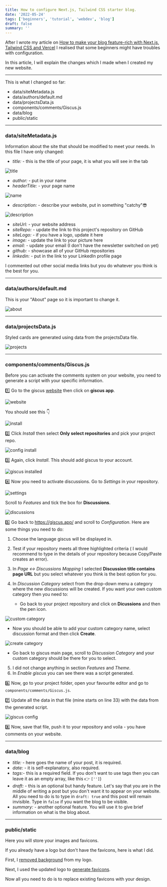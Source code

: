 ```yaml
---
title: How to configure Next.js, Tailwind CSS starter blog.
date: '2022-05-24'
tags: ['beginners', 'tutorial', 'webdev', 'blog']
draft: false
summary: ''
---
```


After I wrote my article on [How to make your blog feature-rich with Next.js, Tailwind CSS and Vercel](https://michals-corner.vercel.app/blog/blog-update) I realised that some beginners might have troubles with configuration.

In this article, I will explain the changes which I made when I created my new website.

---

This is what I changed so far:

- [<a name="site"></a>data/siteMetadata.js](#datasitemetadatajs)
- [<a name="author"></a>data/authors/default.md](#dataauthorsdefaultmd)
- [<a name="projects"></a>data/projectsData.js](#dataprojectsdatajs)
- [<a name="giscus"></a>components/comments/Giscus.js](#componentscommentsgiscusjs)
- [<a name="blog"></a>data/blog](#datablog)
- [<a name="images"></a>public/static](#publicstatic)

---

### <a name="site"></a>data/siteMetadata.js

Information about the site that should be modified to meet your needs. In this file I have only changed:

- _title:_ - this is the title of your page, it is what you will see in the tab

![title](https://dev-to-uploads.s3.amazonaws.com/uploads/articles/6xb74aarfyt9kjghau2g.png)

- _author:_ - put in your name
- _headerTitle:_ - your page name

![name](https://dev-to-uploads.s3.amazonaws.com/uploads/articles/xaspxwwfi3x183vwckfd.png)

- _description:_ - describe your website, put in something "catchy"😎

![description](https://dev-to-uploads.s3.amazonaws.com/uploads/articles/chnyxn35cyibwy21hyrf.png)

- _siteUrl:_ - your website address
- _siteRepo:_ - update the link to this project's repository on GitHub
- _siteLogo:_ - if you have a logo, update it here
- _image:_ - update the link to your picture here
- _email:_ - update your email (I don't have the newsletter switched on yet)
- _github:_ - showcase all of your GitHub repositories
- _linkedin:_ - put in the link to your LinkedIn profile page

I commented out other social media links but you do whatever you think is the best for you.

---

### <a name="author"></a>data/authors/default.md

This is your "About" page so it is important to change it.

![about](https://dev-to-uploads.s3.amazonaws.com/uploads/articles/m5eadr1fqpn29cpdea7k.png)

---

### <a name="projects"></a>data/projectsData.js

Styled cards are generated using data from the projectsData file.

![projects](https://dev-to-uploads.s3.amazonaws.com/uploads/articles/u4k54f8ri0kbfbt3lt31.png)

---

### <a name="giscus"></a>components/comments/Giscus.js

Before you can activate the comments system on your website, you need to generate a script with your specific information.

1️⃣ Go to the giscus [website](https://giscus.app/) then click on **giscus app**.

![website](https://dev-to-uploads.s3.amazonaws.com/uploads/articles/3wt2x1j3m29kxbiq73g6.png)

You should see this 👇

![install](https://dev-to-uploads.s3.amazonaws.com/uploads/articles/qf31aczs87yzpmcn8ezd.png)

2️⃣ Click _Install_ then select **Only select repositories** and pick your project repo.

![config install](https://dev-to-uploads.s3.amazonaws.com/uploads/articles/29hpt87t25w8fmou9xs4.png)

3️⃣ Again, click _Install_. This should add giscus to your account.

![giscus installed](https://dev-to-uploads.s3.amazonaws.com/uploads/articles/lpw98mfqlegysl86kf7e.png)

4️⃣ Now you need to activate discussions. Go to _Settings_ in your repository.

![settings](https://dev-to-uploads.s3.amazonaws.com/uploads/articles/rokt3xcht3dpu8ekcgf5.png)

Scroll to _Features_ and tick the box for **Discussions**.

![discussions](https://dev-to-uploads.s3.amazonaws.com/uploads/articles/yxxpzzr2rka45ndl7n7s.png)

5️⃣ Go back to https://giscus.app/ and scroll to _Configuration_. Here are some things you need to do:

1. Choose the language giscus will be displayed in.
2. Test if your repository meets all three highlighted criteria ( I would recommend to type in the details of your repository because Copy/Paste creates an error).
3. In _Page ↔️ Discussions Mapping_ I selected **Discussion title contains page URL** but you select whatever you think is the best option for you.
4. In _Discussion Category_ select from the drop-down menu a category where the new discussions will be created. If you want your own custom category then you need to:

   - Go back to your project repository and click on **Dicussions** and then the pen icon.

![custom category](https://dev-to-uploads.s3.amazonaws.com/uploads/articles/v96cg7nzy770xvsj2o8d.png)

- Now you should be able to add your custom category name, select discussion format and then click **Create**.

![create category](https://dev-to-uploads.s3.amazonaws.com/uploads/articles/5g47kqf77j9sh5e0cfig.png)

- Go back to giscus main page, scroll to _Discussion Category_
  and your custom category should be there for you to select.

5. I did not change anything in section _Features_ and _Theme_.
6. In _Enable giscus_ you can see there was a script generated.

6️⃣ Now, go to your project folder, open your favourite editor and go to `components/comments/Giscus.js`.

7️⃣ Update all the data in that file (mine starts on line 33) with the data from the generated script.

![giscus config](https://dev-to-uploads.s3.amazonaws.com/uploads/articles/76zx6naj739u6jm0ybmg.png)

8️⃣ Now, save that file, push it to your repository and voila - you have comments on your website.

---

### <a name="blog"></a>data/blog

- _title:_ - here goes the name of your post, it is required.
- _date:_ - it is self-explanatory, also required.
- _tags:_- this is a required field. If you don't want to use tags then you can leave it as an empty array, like this 👉 `['']`)
- _draft:_ - this is an optional but handy feature. Let's say that you are in the middle of writing a post but you don't want it to appear on your website. All you need to do is to type in `draft: true` and this post will remain invisible. Type in `false` if you want the blog to be visible.
- _summary:_ - another optional feature. You will use it to give brief information on what is the blog about.

---

### <a name="images"></a>public/static

Here you will store your images and favicons.

If you already have a logo but don't have the favicons, here is what I did.

First, I [removed background](https://www.remove.bg/) from my logo.

Next, I used the updated logo to [generate favicons](https://realfavicongenerator.net/).

Now all you need to do is to replace existing favicons with your design.
